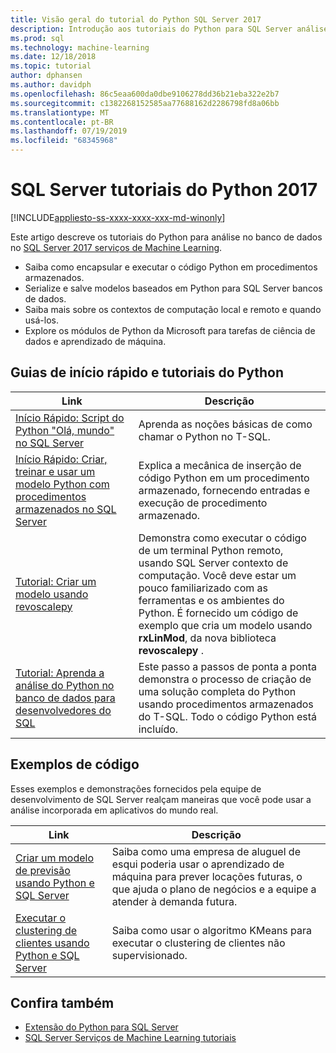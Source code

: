 ```yaml
---
title: Visão geral do tutorial do Python SQL Server 2017
description: Introdução aos tutoriais do Python para SQL Server análise no banco de dados 2017.
ms.prod: sql
ms.technology: machine-learning
ms.date: 12/18/2018
ms.topic: tutorial
author: dphansen
ms.author: davidph
ms.openlocfilehash: 86c5eaa600da0dbe9106278dd36b21eba322e2b7
ms.sourcegitcommit: c1382268152585aa77688162d2286798fd8a06bb
ms.translationtype: MT
ms.contentlocale: pt-BR
ms.lasthandoff: 07/19/2019
ms.locfileid: "68345968"
---
```

# <a name="sql-server-2017-python-tutorials"></a>SQL Server tutoriais do Python 2017
[!INCLUDE[appliesto-ss-xxxx-xxxx-xxx-md-winonly](../../includes/appliesto-ss-xxxx-xxxx-xxx-md-winonly.md)]

Este artigo descreve os tutoriais do Python para análise no banco de dados no [SQL Server 2017 serviços de Machine Learning](../install/sql-machine-learning-services-windows-install.md). 

+ Saiba como encapsular e executar o código Python em procedimentos armazenados.
+ Serialize e salve modelos baseados em Python para SQL Server bancos de dados.
+ Saiba mais sobre os contextos de computação local e remoto e quando usá-los.
+ Explore os módulos de Python da Microsoft para tarefas de ciência de dados e aprendizado de máquina.

<a name="bkmk_pythontutorials"></a>

## <a name="python-quickstarts-and-tutorials"></a>Guias de início rápido e tutoriais do Python

| Link | Descrição |
|------|-------------|
| [Início Rápido: Script do Python "Olá, mundo" no SQL Server](quickstart-python-run-using-t-sql.md) | Aprenda as noções básicas de como chamar o Python no T-SQL. |
| [Início Rápido: Criar, treinar e usar um modelo Python com procedimentos armazenados no SQL Server](quickstart-python-train-score-in-tsql.md) | Explica a mecânica de inserção de código Python em um procedimento armazenado, fornecendo entradas e execução de procedimento armazenado. |
| [Tutorial: Criar um modelo usando revoscalepy](use-python-revoscalepy-to-create-model.md) | Demonstra como executar o código de um terminal Python remoto, usando SQL Server contexto de computação. Você deve estar um pouco familiarizado com as ferramentas e os ambientes do Python. É fornecido um código de exemplo que cria um modelo usando **rxLinMod**, da nova biblioteca **revoscalepy** . |
| [Tutorial: Aprenda a análise do Python no banco de dados para desenvolvedores do SQL](sqldev-in-database-python-for-sql-developers.md) | Este passo a passos de ponta a ponta demonstra o processo de criação de uma solução completa do Python usando procedimentos armazenados do T-SQL. Todo o código Python está incluído.|

<a name ="bkmk_samples"></a>

## <a name="code-samples"></a>Exemplos de código

Esses exemplos e demonstrações fornecidos pela equipe de desenvolvimento de SQL Server realçam maneiras que você pode usar a análise incorporada em aplicativos do mundo real.

| Link | Descrição |
|------|-------------|
| [Criar um modelo de previsão usando Python e SQL Server](https://microsoft.github.io/sql-ml-tutorials/python/rentalprediction/) | Saiba como uma empresa de aluguel de esqui poderia usar o aprendizado de máquina para prever locações futuras, o que ajuda o plano de negócios e a equipe a atender à demanda futura. |
| [Executar o clustering de clientes usando Python e SQL Server](https://microsoft.github.io/sql-ml-tutorials/python/customerclustering/) | Saiba como usar o algoritmo KMeans para executar o clustering de clientes não supervisionado. |

## <a name="see-also"></a>Confira também

+ [Extensão do Python para SQL Server](../concepts/extension-python.md)
+ [SQL Server Serviços de Machine Learning tutoriais](machine-learning-services-tutorials.md)
